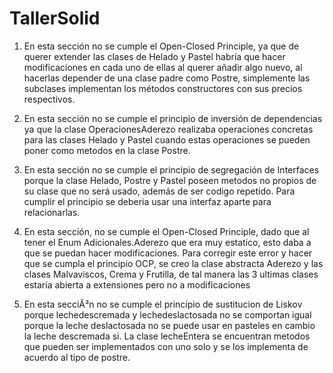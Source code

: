 ﻿# TallerSolid
1. En esta sección no se cumple el Open-Closed Principle, ya que de querer extender las clases de Helado y Pastel habría que hacer modificaciones en cada uno de ellas al querer añadir algo nuevo, al hacerlas depender de una clase padre como Postre, simplemente las subclases implementan los métodos constructores con sus precios respectivos.

2. En esta sección no se cumple el principio de inversión de dependencias ya que la clase OperacionesAderezo realizaba operaciones concretas para las clases Helado y Pastel cuando estas operaciones se pueden poner como metodos en la clase Postre.

3. En esta sección no se cumple el principio de segregación de Interfaces porque la clase Helado, Postre y Pastel poseen metodos no propios de su clase que no será usado, además de ser codigo repetido. Para cumplir el principio se deberia usar una interfaz aparte para relacionarlas.

4. En esta sección, no se cumple el Open-Closed Principle, dado que al tener el Enum Adicionales.Aderezo que era muy estatico, esto daba a que se puedan hacer modificaciones. Para corregir este error y hacer que se cumpla el principio OCP, se creo la clase abstracta Aderezo y las clases Malvaviscos, Crema y Frutilla, de tal manera las 3 ultimas clases estaría abierta a extensiones pero no a modificaciones

5. En esta secciÃ³n no se cumple el principio de sustitucion de Liskov porque lechedescremada y lechedeslactosada no se comportan igual porque la leche deslactosada no se puede usar en pasteles en cambio la leche descremada si. La clase lecheEntera se encuentran metodos que pueden ser implementados con uno solo y se los implementa de acuerdo al tipo de postre.
